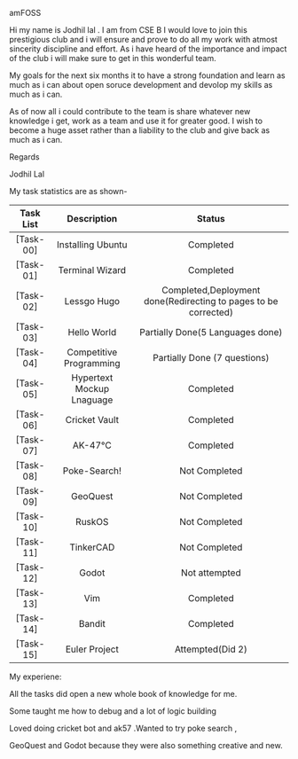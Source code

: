
amFOSS

Hi my name is Jodhil lal . I am from CSE B
I would love to join this prestigious club and i will ensure and prove to do all my work with atmost sincerity discipline and effort.
As i have heard of the importance and impact of the club i will make sure to get in this wonderful team.

My goals for the next six months it to have a strong foundation and learn as much as i can about open soruce development and devolop my skills as much as i can.

As of now all i could contribute to the team is share whatever new knowledge i get, work as a team and use it for greater good.
I wish to become a huge asset rather than a liability to the club and give back as much as i can.

Regards

Jodhil Lal


My task statistics are as shown-

| Task List | Description | Status |
| :-:       | :-:         | :-:    |
| [Task-00] | Installing Ubuntu | Completed |
| [Task-01]  | Terminal Wizard | Completed |
| [Task-02] | Lessgo Hugo | Completed,Deployment done(Redirecting to pages to be corrected)|
| [Task-03] | Hello World | Partially Done(5 Languages done) |
| [Task-04] | Competitive Programming | Partially Done (7 questions)|
| [Task-05]| Hypertext Mockup Lnaguage | Completed |
| [Task-06]  | Cricket Vault | Completed |
| [Task-07]  | AK-47℃ | Completed |
| [Task-08]  | Poke-Search! | Not Completed |
| [Task-09]| GeoQuest | Not Completed |
| [Task-10]   | RuskOS | Not Completed |
| [Task-11]  | TinkerCAD | Not Completed |
| [Task-12]  | Godot | Not attempted |
| [Task-13]   | Vim | Completed |
| [Task-14]| Bandit | Completed |
| [Task-15]   | Euler Project | Attempted(Did 2) |

My experiene:

All the tasks did open a new whole book of knowledge for me.

Some taught me how to debug and a lot of logic building 

Loved doing cricket bot and ak57 .Wanted to try poke search ,

GeoQuest and Godot because they were also something creative and new.




